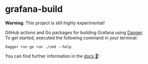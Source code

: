 # grafana-build

**Warning:** This project is still highly experimental!

GitHub actions and Go packages for building Grafana using [Dagger](https://dagger.io).  
To get started, executed the following command in your terminal:

```shell
dagger run go run ./cmd --help
```

You can find further information in the [docs 📖](https://github.com/grafana/grafana-build/tree/main/docs)!
